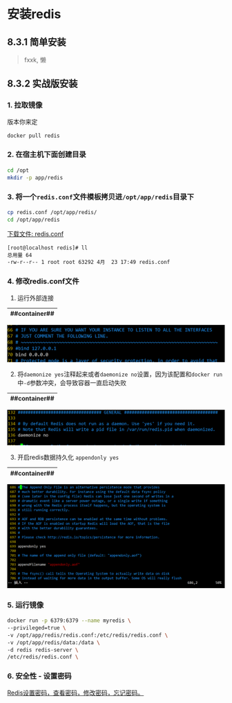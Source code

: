 # 安装redis
## 8.3.1 简单安装
> fxxk, 懒

## 8.3.2 实战版安装
### 1. 拉取镜像

版本你来定
```bash
docker pull redis
```

### 2. 在宿主机下面创建目录

```bash
cd /opt
mkdir -p app/redis
```
### 3. 将一个`redis.conf`文件模板拷贝进`/opt/app/redis`目录下

```bash
cp redis.conf /opt/app/redis/
cd /opt/app/redis
```

[下载文件: redis.conf](https://blog.hxloli.com/pic/home/bl/img/U1/redis.conf)

```bash
[root@localhost redis]# ll
总用量 64
-rw-r--r-- 1 root root 63292 4月  23 17:49 redis.conf
```

### 4. 修改redis.conf文件
1. 运行外部连接

| ##container## |
|:--:|
![Clip_2024-04-27_17-59-29.png ##w700##](./Clip_2024-04-27_17-59-29.png)

2. 将`daemonize yes`注释起来或者`daemonize no`设置，因为该配置和`docker run`中`-d`参数冲突，会导致容器一直启动失败

| ##container## |
|:--:|
![Clip_2024-04-27_18-00-58.png ##w700##](./Clip_2024-04-27_18-00-58.png)

3. 开启redis数据持久化 `appendonly yes`

| ##container## |
|:--:|
![Clip_2024-04-27_18-02-05.png ##w700##](./Clip_2024-04-27_18-02-05.png)

### 5. 运行镜像

```bash
docker run -p 6379:6379 --name myredis \
--privileged=true \
-v /opt/app/redis/redis.conf:/etc/redis/redis.conf \
-v /opt/app/redis/data:/data \
-d redis redis-server \
/etc/redis/redis.conf \
```

### 6. 安全性 - 设置密码
[Redis设置密码，查看密码，修改密码，忘记密码。](https://blog.csdn.net/weixin_46304253/article/details/109023839)

